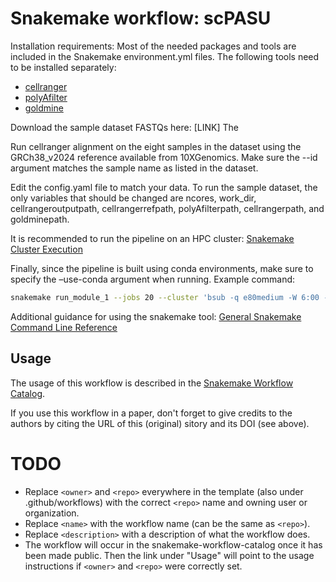 # Snakemake workflow: scPASU

Installation requirements:
Most of the needed packages and tools are included in the Snakemake environment.yml files. The following tools need to be installed separately:
* [cellranger](https://www.10xgenomics.com/support/software/cell-ranger/latest/tutorials/cr-tutorial-in)
* [polyAfilter](https://github.com/MarekSvob/polyAfilter)
* [goldmine](https://github.com/jeffbhasin/goldmine)

Download the sample dataset FASTQs here: [LINK] The 

Run cellranger alignment on the eight samples in the dataset using the GRCh38_v2024 reference available from 10XGenomics. Make sure the --id argument matches the sample name as listed in the dataset.

Edit the config.yaml file to match your data. To run the sample dataset, the only variables that should be changed are ncores, work_dir, cellrangeroutputpath, cellrangerrefpath, polyAfilterpath, cellrangerpath, and goldminepath.  

It is recommended to run the pipeline on an HPC cluster: [Snakemake Cluster Execution](https://snakemake.readthedocs.io/en/v7.19.1/executing/cluster.html)

Finally, since the pipeline is built using conda environments, make sure to specify the –use-conda argument when running. Example command:
```bash
snakemake run_module_1 --jobs 20 --cluster 'bsub -q e80medium -W 6:00 -u AEKrylova@mdanderson.org -n 32 -M 200 -R "rusage[mem=200]"' --use-conda
```

Additional guidance for using the snakemake tool: [General Snakemake Command Line Reference](https://snakemake.readthedocs.io/en/v7.19.1/executing/cli.html)

## Usage

The usage of this workflow is described in the [Snakemake Workflow Catalog](https://snakemake.github.io/snakemake-workflow-catalog/?usage=<owner>%2F<repo>).

If you use this workflow in a paper, don't forget to give credits to the authors by citing the URL of this (original) <repo>sitory and its DOI (see above).

# TODO

* Replace `<owner>` and `<repo>` everywhere in the template (also under .github/workflows) with the correct `<repo>` name and owning user or organization.
* Replace `<name>` with the workflow name (can be the same as `<repo>`).
* Replace `<description>` with a description of what the workflow does.
* The workflow will occur in the snakemake-workflow-catalog once it has been made public. Then the link under "Usage" will point to the usage instructions if `<owner>` and `<repo>` were correctly set.
